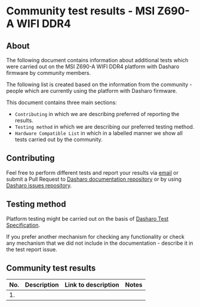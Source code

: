 # Community test results - MSI Z690-A WIFI DDR4

## About

The following document contains information about additional tests which were
carried out on the MSI Z690-A WIFI DDR4 platform with Dasharo firmware by
community members.

The following list is created based on the information from the
community - people which are currently using the platform with Dasharo
firmware.

This document contains three main sections:
- `Contributing` in which we are describing preferred of reporting the results.
- `Testing method` in which we are describing our preferred testing method.
- `Hardware Compatible List` in which in a labelled manner we show all
    tests carried out by the community.

## Contributing

Feel free to perform different tests and report your results via
[email](mailto:contact@dasharo.com) or submit a Pull Request to
[Dasharo documentation repository](https://github.com/Dasharo/docs) or by using
[Dasharo issues repository](https://github.com/Dasharo/dasharo-issues/issues).

## Testing method

Platform testing might be carried out on the basis of
[Dasharo Test Specification](../../unified-test-documentation/overview.md).

If you prefer another mechanism for checking any functionality or check any
mechanism that we did not include in the documentation - describe it in the
test report issue.

## Community test results

| No.  | Description                                       | Link to description | Notes               |
|:-----|:--------------------------------------------------|:-------------------:|:-------------------:|
| 1.   |                                                   |                     |                     |
